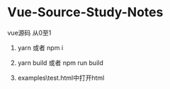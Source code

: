 # Vue-Source-Study-Notes
vue源码 从0至1 

1. yarn 或者 npm i

2. yarn build 或者 npm run build

3. examples\test.html中打开html
